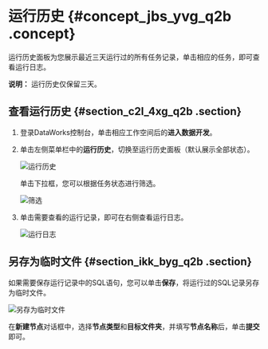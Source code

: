 # 运行历史 {#concept_jbs_yvg_q2b .concept}

运行历史面板为您展示最近三天运行过的所有任务记录，单击相应的任务，即可查看运行日志。

**说明：** 运行历史仅保留三天。

## 查看运行历史 {#section_c2l_4xg_q2b .section}

1.  登录DataWorks控制台，单击相应工作空间后的**进入数据开发**。
2.  单击左侧菜单栏中的**运行历史**，切换至运行历史面板（默认展示全部状态）。

    ![运行历史](http://static-aliyun-doc.oss-cn-hangzhou.aliyuncs.com/assets/img/16314/15676138377952_zh-CN.png)

    单击下拉框，您可以根据任务状态进行筛选。

    ![筛选](http://static-aliyun-doc.oss-cn-hangzhou.aliyuncs.com/assets/img/16314/15676138377953_zh-CN.png)

3.  单击需要查看的运行记录，即可在右侧查看运行日志。

    ![运行日志](http://static-aliyun-doc.oss-cn-hangzhou.aliyuncs.com/assets/img/16314/15676138377954_zh-CN.png)


## 另存为临时文件 {#section_ikk_byg_q2b .section}

如果需要保存运行记录中的SQL语句，您可以单击**保存**，将运行过的SQL记录另存为临时文件。

![另存为临时文件](http://static-aliyun-doc.oss-cn-hangzhou.aliyuncs.com/assets/img/16314/15676138377955_zh-CN.png)

在**新建节点**对话框中，选择**节点类型**和**目标文件夹**，并填写**节点名称**后，单击**提交**即可。

